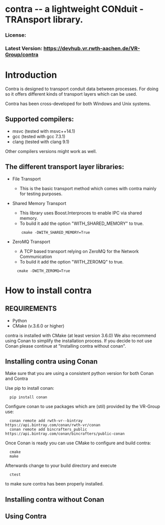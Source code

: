 # contra -- a lightweight CONduit - TRAnsport library.

### License:
### Latest Version: https://devhub.vr.rwth-aachen.de/VR-Group/contra


# Introduction

Contra is designed to transport conduit data between processes.
For doing so it offers different kinds of transport layers which can be used.

Contra has been cross-developed for both Windows and Unix systems.

## Supported compilers:
  - msvc (tested with msvc++14.1) 
  - gcc (tested with gcc 7.3.1)
  - clang (tested with clang 9.1)
  
Other compilers versions might work as well. 

## The different transport layer libraries:
  - File Transport
     - This is the basic transport method which comes with contra mainly for testing purposes. 
     
  - Shared Memory Transport
    - This library uses Boost.Interproces to enable IPC via shared memory.
    - To build it add the option "WITH_SHARED_MEMORY" to true.
    ```
        cmake -DWITH_SHARED_MEMORY=True
    ```      
  - ZeroMQ Transport
      - A TCP based transport relying on ZeroMQ for the Network Communication
      - To build it add the option "WITH_ZEROMQ" to true.
      ```
        cmake -DWITH_ZEROMQ=True
      ```
# How to install contra

## REQUIREMENTS
  - Python
  - CMake (v.3.6.0 or higher)

contra is installed with CMake (at least version 3.6.0)
We also recommend using Conan to simplify the installation process. If you decide to not use Conan please continue at "Installing contra without conan".

## Installing contra using Conan

Make sure that you are using a consistent python version for both Conan and Contra

Use pip to install conan:
```
  pip install conan
```
Configure conan to use packages which are (stil) provided by the VR-Group use:
```
  conan remote add rwth-vr--bintray https://api.bintray.com/conan/rwth-vr/conan
  conan remote add bincrafters_public https://api.bintray.com/conan/bincrafters/public-conan
```  
Once Conan is ready you can use CMake to configure and build contra:
```  
  cmake
  make
```  
Afterwards change to your build directory and execute
```
  ctest
```
to make sure contra has been properly installed.  

## Installing contra without Conan


## Using Contra
